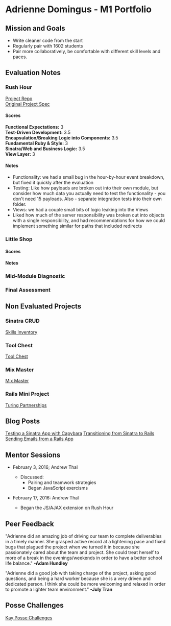 # Adrienne Domingus - M1 Portfolio

## Mission and Goals
* Write cleaner code from the start
* Regularly pair with 1602 students
* Pair more collaboratively, be comfortable with different skill levels and paces.

## Evaluation Notes

### Rush Hour
[Project Repo](https://github.com/adriennedomingus/rush_hour)  
[Original Project Spec](https://github.com/turingschool/curriculum/blob/master/source/projects/rush_hour.md)

#### Scores
**Functional Expectations:** 3  
**Test-Driven Development:** 3.5  
**Encapsulation/Breaking Logic into Components:** 3.5  
**Fundamental Ruby & Style:** 3  
**Sinatra/Web and Business Logic:** 3.5  
**View Layer:** 3

#### Notes
* Functionality: we had a small bug in the hour-by-hour event breakdown, but fixed it quickly after the evaluation
* Testing: Like how payloads are broken out into their own module, but consider how much data you actually need to test the functionality - you don't need 15 payloads. Also - separate integration tests into their own folder.
* Views: we had a couple small bits of logic leaking into the Views
* Liked how much of the server responsibility was broken out into objects with a single responsibility, and had recommendations for how we could implement something similar for paths that included redirects

### Little Shop

#### Scores  

#### Notes

### Mid-Module Diagnostic

### Final Assessment

## Non Evaluated Projects

### Sinatra CRUD
[Skills Inventory](https://github.com/adriennedomingus/skill_inventory)

### Tool Chest
[Tool Chest](https://github.com/adriennedomingus/tool_chest)

### Mix Master
[Mix Master](https://github.com/adriennedomingus/mix_master)

### Rails Mini Project
[Turing Partnerships](https://github.com/hhoopes/turing_partnerships)

## Blog Posts
[Testing a Sinatra App with Capybara](http://adriennedomingus.github.io/2016/02/06/testing-a-sinatra-app-using-capybara.html)
[Transitioning from Sinatra to Rails](http://adriennedomingus.github.io/2016/02/19/transitioning-from-sinatra-to-rails.html)
[Sending Emails from a Rails App](http://adriennedomingus.github.io/2016/02/28/sending-email-from-your-rails-app.html)

## Mentor Sessions
* February 3, 2016; Andrew Thal
  * Discussed:
    * Pairing and teamwork strategies
    * Began JavaScript exercisms

* February 17, 2016: Andrew Thal
  * Began the JS/AJAX extension on Rush Hour

## Peer Feedback
"Adrienne did an amazing  job of driving our team to complete deliverables in a timely manner. She grasped active record at a lightening pace and fixed bugs that plagued the project when we turned it in because she passionately cared about the team and project. She could treat herself to more of a break in the evenings/weekends in order to have a better school life balance." **-Adam Hundley**

"Adrienne did a good job with taking charge of the project, asking good questions, and being a hard worker because she is a very driven and dedicated person. I think she could be more welcoming and relaxed in order to promote a lighter team environment." **-July Tran**

## Posse Challenges
[Kay Posse Challenges](https://github.com/kay-posse)
